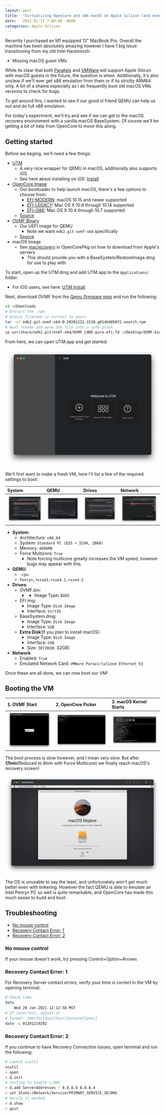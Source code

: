 ```yaml
---
layout: post
title:  "Virtualizing OpenCore and x86 macOS on Apple Silicon (and even iOS!)"
date:   2021-01-17 7:00:00 -0600
categories: Apple Silicon
---
```


Recently I purchased an M1 equipped 13" MacBook Pro. Overall the machine has been absolutely amazing however I have 1 big issue transitioning from my old Intel Hackintosh:

* Missing macOS guest VMs

While its clear that both [Parallels](https://www.parallels.com/) and [VMWare](https://www.vmware.com) will support Apple Silicon with macOS guests in the future, the question is when. Additionally, it's also unclear if we'll ever get x86 emulation from them or if its strictly ARM64 only. A bit of a shame especially as I do frequently boot old macOS VMs versions to check for bugs.

To get around this, I wanted to see if our good ol friend QEMU can help us out and do full x86 emulation.

For today's experiment, we'll try and see if we can get to the macOS recovery environment with a vanilla macOS BaseSystem. Of course we'll be getting a bit of help from OpenCore to move this along.

## Getting started

Before we beging, we'll need a few things:

* [UTM](https://github.com/utmapp/UTM/releases)
  * A very nice wrapper for QEMU in macOS, additionally also supports iOS
  * See here about installing on iOS: [Install](https://getutm.app/install/)
* [OpenCore Image](https://github.com/khronokernel/khronokernel.github.io/blob/master/Binaries/OpenCore/README.md)
  * Our bootloader to help launch macOS, there's a few options to choose from:
	* [EFI-MODERN](https://github.com/khronokernel/khronokernel.github.io/blob/master/Binaries/OpenCore/EFI-MODERN.img.zip?raw=true): macOS 10.15 and newer supported
	* [EFI-LEGACY](https://github.com/khronokernel/khronokernel.github.io/blob/master/Binaries/OpenCore/EFI-LEGACY.img.zip?raw=true): Mac OS X 10.6 through 10.14 supported
	* [EFI-i386](https://github.com/khronokernel/khronokernel.github.io/blob/master/Binaries/OpenCore/EFI-i386.img.zip?raw=true): Mac OS X 10.4 through 10.7 supported
  * [Source](https://github.com/acidanthera/OpenCorePkg/releases)
* [OVMF Binary](https://www.kraxel.org/repos/jenkins/edk2/)
  * Our UEFI image for QEMU
    * Note we want `edk2.git-ovmf-x64` specifically
  * [Source](https://github.com/tianocore/edk2/tree/master/OvmfPkg)
* macOS Image
  * See [macrecovery](https://github.com/acidanthera/OpenCorePkg/tree/master/Utilities/macrecovery) in OpenCorePkg on how to download from Apple's servers
    * This should provide you with a BaseSystem/RestoreImage.dmg for use to play with

To start, open up the UTM.dmg and add UTM.app to the `Applications/` folder.

* For iOS users, see here: [UTM Install](https://getutm.app/install/)

Next, download OVMF from the [Qemu firmware repo](https://www.kraxel.org/repos/jenkins/edk2/) and run the following:

```sh
cd ~/Downloads
# Extract the .rpm
# Ensure filename is correct to yours
tar -xf edk2.git-ovmf-x64-0-20201222.1538.g014b9850f2.noarch.rpm
# Next rename and move the file into a safe place
cp usr/share/edk2.git/ovmf-x64/OVMF_CODE-pure-efi.fd ~/Desktop/OVMF.bin
```

From here, we can open UTM.app and get started:

![](/images/posts/2021-01-17-QEMU-AS/UTM-Start.png)

We'll first want to make a fresh VM, here I'll list a few of the required settings to boot:

| System | QEMU | Drives | Network |
| :--- | :--- | :--- | :--- |
| ![](/images/posts/2021-01-17-QEMU-AS/UTM-Settings-System.png) | ![](/images/posts/2021-01-17-QEMU-AS/UTM-Settings-QEMU.png) | ![](/images/posts/2021-01-17-QEMU-AS/UTM-Settings-Drives.png) | ![](/images/posts/2021-01-17-QEMU-AS/UTM-Settings-Network.png) |

* **System**:
  * Architecture: `x86_64`
  * System: `Standard PC (Q35 + ICH9, 2009)`
  * Memory: `4096MB`
  * Force Multicore: `True`
    * Note forcing multicore greatly increases the VM speed, however bugs may appear with this.
* **QEMU**:
  * `-cpu`
  * `Penryn,+ssse3,+sse4.1,+sse4.2`
* **Drives**:
  * OVMF.bin:
    * * Image Type: `BIOS`
  * EFI.img:
    * Image Type: `Disk Image`
	* Interface: `VirtIO`
  * BaseSystem.dmg:
    * Image Type: `Disk Image`
	* Interface: `USB`
  * **Extra Disk**(If you plan to install macOS):
    * Image Type: `Disk Image`
	* Interface: `USB`
	* Size: `30720`(ie. 32GB)
* **Network**:
  * Enabled: `True`
  * Emulated Network Card: `VMWare Paravirlulized Ethernet V3`

Once these are all done, we can now boot our VM!

## Booting the VM

| 1. OVMF Start | 2. OpenCore Picker | 3. macOS Kernel Starts |
| :--- | :--- | :--- |
| ![](/images/posts/2021-01-17-QEMU-AS/OVMF-Start.png) | ![](/images/posts/2021-01-17-QEMU-AS/OpenCore-Picker.png) | ![](/images/posts/2021-01-17-QEMU-AS/Mojave-Kernel.png) |

The boot process is slow however, and I mean *very* slow. But after ***17min***(Reduced to 8min with Force Multicore) we finally reach macOS's recovery screen!

![](/images/posts/2021-01-17-QEMU-AS/Mojave-Install.png)

The OS is unusable to say the least, and unfortunately won't get much better even with tinkering. However the fact QEMU is able to emulate an Intel Penryn PC so well is quite remarkable, and OpenCore has made this much easier to build and boot.

## Troubleshooting

* [No mouse control](#no-mouse-control)
* [Recovery Contact Error: 1](#recovery-contact-error-1)
* [Recovery Contact Error: 2](#recovery-contact-error-1)

### No mouse control

If your mouse doesn't work, try pressing Control+Option+Arrows

### Recovery Contact Error: 1

For Recovery Server contact errors, verify your time is correct in the VM by opening terminal:

```sh
# Check time
date
	Wed 20 Jan 2021 12:12:58 MST
# If incorrect, adjust it
# Format: {month}{day}{hour}{minute}{year}
date -u 01201219202
```

### Recovery Contact Error: 2

If you continue to have Recovery Connection issues, open terminal and run the following:

```sh
# Launch scutil
scutil
> open
> d.init
# Setting to Google's DNS
> d.add ServerAddresses * 8.8.8.8 8.8.8.4
> set State:/Network/Service/PRIMARY_SERVICE_ID/DNS
# Verify it worked
> d.show
> quit
```

